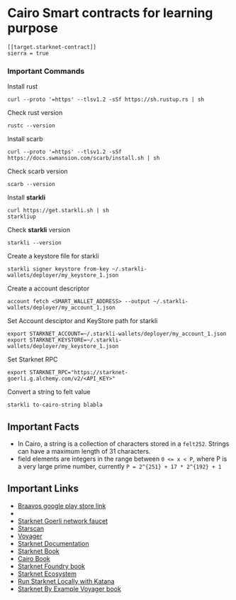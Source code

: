 # Cairo Smart contracts for learning purpose


```
[[target.starknet-contract]]
sierra = true
```



### Important Commands
Install rust
  ```
  curl --proto '=https' --tlsv1.2 -sSf https://sh.rustup.rs | sh
  ```

Check rust version
  ```
  rustc --version
  ```

Install scarb
```
curl --proto '=https' --tlsv1.2 -sSf https://docs.swmansion.com/scarb/install.sh | sh
```

Check scarb version
```
scarb --version
```

Install **starkli**
```
curl https://get.starkli.sh | sh
starkliup
```

Check **starkli** version
```
starkli --version
```

Create a keystore file for starkli
```
starkli signer keystore from-key ~/.starkli-wallets/deployer/my_keystore_1.json
```
Create a account descriptor
```
account fetch <SMART_WALLET_ADDRESS> --output ~/.starkli-wallets/deployer/my_account_1.json
```

Set Account desciptor and KeyStore path for starkli
```
export STARKNET_ACCOUNT=~/.starkli-wallets/deployer/my_account_1.json
export STARKNET_KEYSTORE=~/.starkli-wallets/deployer/my_keystore_1.json
```

Set Starknet RPC
```
export STARKNET_RPC="https://starknet-goerli.g.alchemy.com/v2/<API_KEY>"
```

Convert a string to felt value
```
starkli to-cairo-string blabla
```

## Important Facts

- In Cairo, a string is a collection of characters stored in a `felt252`. Strings can have a maximum length of 31 characters.
- field elements are integers in the range between `0 <= x < P`, where P is a very large prime number, currently `P = 2^{251} + 17 * 2^{192} + 1`


## Important Links
- [Braavos google play store link](https://chrome.google.com/webstore/detail/braavos-smart-wallet/jnlgamecbpmbajjfhmmmlhejkemejdma)
- 
- [Starknet Goerli network faucet](faucet.goerli.starknet.io)
- [Starscan](https://testnet.starkscan.co/)
- [Voyager](https://goerli.voyager.online/?lang=en-US&theme=light)
- [Starknet Documentation](https://docs.starknet.io/documentation/)
- [Starknet Book](https://book.starknet.io/)
- [Cairo Book](https://cairo-book.github.io/)
- [Starknet Foundry book](https://foundry-rs.github.io/)
- [Starknet Ecosystem](https://www.starknet-ecosystem.com/)
- [Run Starknet Locally with Katana](https://book.dojoengine.org/toolchain/katana/overview.html)
- [Starknet By Example Voyager book](https://starknet-by-example.voyager.online/)